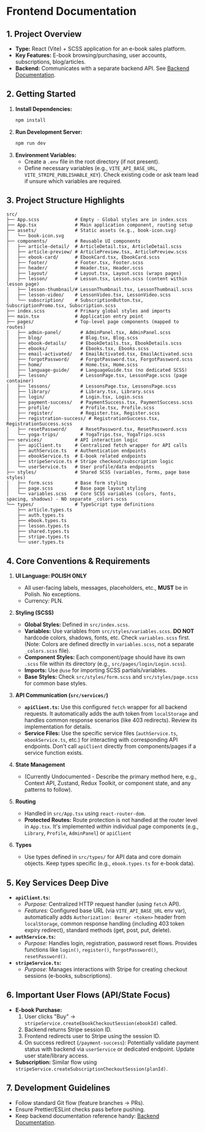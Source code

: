# Frontend Documentation

## 1. Project Overview

- **Type:** React (Vite) + SCSS application for an e-book sales platform.
- **Key Features:** E-book browsing/purchasing, user accounts, subscriptions, blog/articles.
- **Backend:** Communicates with a separate backend API. See [Backend Documentation](mdc:.cursor/backend_documentation.md).

## 2. Getting Started

1.  **Install Dependencies:**
    ```bash
    npm install
    ```
2.  **Run Development Server:**
    ```bash
    npm run dev
    ```
3.  **Environment Variables:**
    - Create a `.env` file in the root directory (if not present).
    - Define necessary variables (e.g., `VITE_API_BASE_URL`, `VITE_STRIPE_PUBLISHABLE_KEY`). Check existing code or ask team lead if unsure which variables are required.

## 3. Project Structure Highlights

```
src/
├── App.scss             # Empty - Global styles are in index.scss
├── App.tsx              # Main application component, routing setup
├── assets/              # Static assets (e.g., book-icon.svg)
│   └── book-icon.svg
├── components/          # Reusable UI components
│   ├── article-detail/  # ArticleDetail.tsx, ArticleDetail.scss
│   ├── article-preview/ # ArticlePreview.tsx, ArticlePreview.scss
│   ├── ebook-card/      # EbookCard.tsx, EbookCard.scss
│   ├── footer/          # Footer.tsx, Footer.scss
│   ├── header/          # Header.tsx, Header.scss
│   ├── layout/          # Layout.tsx, Layout.scss (wraps pages)
│   ├── lesson/          # Lesson.tsx, Lesson.scss (content within lesson page)
│   ├── lesson-thumbnail/# LessonThumbnail.tsx, LessonThumbnail.scss
│   ├── lesson-video/    # LessonVideo.tsx, LessonVideo.scss
│   └── subscription/    # SubscriptionButton.tsx, SubscriptionPromo.tsx, Subscription.scss
├── index.scss           # Primary global styles and imports
├── main.tsx             # Application entry point
├── pages/               # Top-level page components (mapped to routes)
│   ├── admin-panel/       # AdminPanel.tsx, AdminPanel.scss
│   ├── blog/              # Blog.tsx, Blog.scss
│   ├── ebook-details/     # EbookDetails.tsx, EbookDetails.scss
│   ├── ebooks/            # Ebooks.tsx, Ebooks.scss
│   ├── email-activated/   # EmailActivated.tsx, EmailActivated.scss
│   ├── forgotPassword/    # ForgotPassword.tsx, ForgotPassword.scss
│   ├── home/              # Home.tsx, Home.scss
│   ├── language-guide/    # LanguageGuide.tsx (no dedicated SCSS)
│   ├── lesson/            # LessonPage.tsx, LessonPage.scss (page container)
│   ├── lessons/           # LessonsPage.tsx, LessonsPage.scss
│   ├── library/           # Library.tsx, Library.scss
│   ├── login/             # Login.tsx, Login.scss
│   ├── payment-success/   # PaymentSuccess.tsx, PaymentSuccess.scss
│   ├── profile/           # Profile.tsx, Profile.scss
│   ├── register/          # Register.tsx, Register.scss
│   ├── registration-success/ # RegistrationSuccess.tsx, RegistrationSuccess.scss
│   ├── resetPassword/     # ResetPassword.tsx, ResetPassword.scss
│   └── yoga-trips/        # YogaTrips.tsx, YogaTrips.scss
├── services/            # API interaction logic
│   ├── apiClient.ts     # Centralized fetch wrapper for API calls
│   ├── authService.ts   # Authentication endpoints
│   ├── ebookService.ts  # E-book related endpoints
│   ├── stripeService.ts # Stripe checkout/subscription logic
│   └── userService.ts   # User profile/data endpoints
├── styles/              # Shared SCSS (variables, forms, page base styles)
│   ├── form.scss        # Base form styling
│   ├── page.scss        # Base page layout styling
│   └── variables.scss   # Core SCSS variables (colors, fonts, spacing, shadows) - NO separate _colors.scss
└── types/               # TypeScript type definitions
    ├── article.types.ts
    ├── auth.types.ts
    ├── ebook.types.ts
    ├── lesson.types.ts
    ├── shared.types.ts
    ├── stripe.types.ts
    └── user.types.ts
```

## 4. Core Conventions & Requirements

1.  **UI Language: POLISH ONLY**

    - All user-facing labels, messages, placeholders, etc., **MUST** be in Polish. No exceptions.
    - Currency: PLN.

2.  **Styling (SCSS)**

    - **Global Styles:** Defined in `src/index.scss`.
    - **Variables:** Use variables from `src/styles/variables.scss`. **DO NOT** hardcode colors, shadows, fonts, etc. Check `variables.scss` first. (Note: Colors are defined directly in `variables.scss`, not a separate `_colors.scss` file).
    - **Component Styles:** Each component/page should have its own `.scss` file within its directory (e.g., `src/pages/login/Login.scss`).
    - **Imports:** Use `@use` for importing SCSS partials/variables.
    - **Base Styles:** Check `src/styles/form.scss` and `src/styles/page.scss` for common base styles.

3.  **API Communication (`src/services/`)**

    - **`apiClient.ts`:** Use this configured `fetch` wrapper for all backend requests. It automatically adds the auth token from `localStorage` and handles common response scenarios (like 403 redirects). Review its implementation for details.
    - **Service Files:** Use the specific service files (`authService.ts`, `ebookService.ts`, etc.) for interacting with corresponding API endpoints. Don't call `apiClient` directly from components/pages if a service function exists.

4.  **State Management**

    - (Currently Undocumented - Describe the primary method here, e.g., Context API, Zustand, Redux Toolkit, or component state, and any patterns to follow).

5.  **Routing**

    - Handled in `src/App.tsx` using `react-router-dom`.
    - **Protected Routes:** Route protection is not handled at the router level in `App.tsx`. It's implemented _within_ individual page components (e.g., `Library`, `Profile`, `AdminPanel`) or `apiClient`

6.  **Types**
    - Use types defined in `src/types/` for API data and core domain objects. Keep types specific (e.g., `ebook.types.ts` for e-book data).

## 5. Key Services Deep Dive

- **`apiClient.ts`:**
  - _Purpose:_ Centralized HTTP request handler (using `fetch` API).
  - _Features:_ Configured base URL (via `VITE_API_BASE_URL` env var), automatically adds `Authorization: Bearer <token>` header from `localStorage`, common response handling (including 403 token expiry redirect), standard methods (get, post, put, delete).
- **`authService.ts`:**
  - _Purpose:_ Handles login, registration, password reset flows. Provides functions like `login()`, `register()`, `forgotPassword()`, `resetPassword()`.
- **`stripeService.ts`:**
  - _Purpose:_ Manages interactions with Stripe for creating checkout sessions (e-books, subscriptions).

## 6. Important User Flows (API/State Focus)

- **E-book Purchase:**
  1. User clicks "Buy" -> `stripeService.createEbookCheckoutSession(ebookId)` called.
  2. Backend returns Stripe session ID.
  3. Frontend redirects user to Stripe using the session ID.
  4. On success redirect (`/payment-success`): Potentially validate payment status with backend via `userService` or dedicated endpoint. Update user state/library access.
- **Subscription:** Similar flow using `stripeService.createSubscriptionCheckoutSession(planId)`.

## 7. Development Guidelines

- Follow standard Git flow (feature branches -> PRs).
- Ensure Prettier/ESLint checks pass before pushing.
- Keep backend documentation reference handy: [Backend Documentation](mdc:.cursor/backend_documentation.md).
